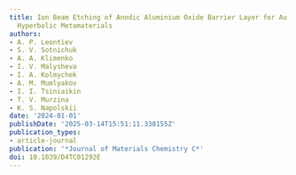 ```yaml
---
title: Ion Beam Etching of Anodic Aluminium Oxide Barrier Layer for Au Nanorod-Based
  Hyperbolic Metamaterials
authors:
- A. P. Leontiev
- S. V. Sotnichuk
- A. A. Klimenko
- I. V. Malysheva
- I. A. Kolmychek
- A. M. Mumlyakov
- I. I. Tsiniaikin
- T. V. Murzina
- K. S. Napolskii
date: '2024-01-01'
publishDate: '2025-03-14T15:51:11.338155Z'
publication_types:
- article-journal
publication: '*Journal of Materials Chemistry С*'
doi: 10.1039/D4TC01292E
---
```


